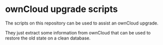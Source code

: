 ownCloud upgrade scripts
========================

The scripts on this repository can be used to assist an ownCloud upgrade.

They just extract some information from ownCloud that can be used to
restore the old state on a clean database.
